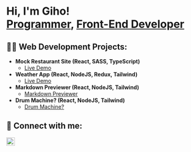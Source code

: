 <h1>Hi, I'm Giho! <br/><a href="https://github.com/Levytein">Programmer</a>, <a href="https://www.linkedin.com/in/joshmadakor/">Front-End Developer</a>

<h2>👨‍💻 Web Development Projects:</h2>

- <b>Mock Restaurant Site (React, SASS, TypeScript)</b>
  - [Live Demo](https://restaurant-mockup-lime.vercel.app/)
- <b>Weather App (React, NodeJS, Redux, Tailwind)</b>
  - [Live Demo](https://levytein.github.io/Weather-App/)
- <b>Markdown Previewer (React, NodeJS, Tailwind)</b>
  - [Markdown Previewer](https://github.com/Levytein/Markdown-Previewer)
- <b>Drum Machine? (React, NodeJS, Tailwind)</b>
  - [Drum Machine?](https://github.com/Levytein/Drum-Machine)
  
<h2> 🤳 Connect with me:</h2>
<a href="https://www.linkedin.com/in/gihoju" target="_blank">
  <img align="left" alt="GihoJu | LinkedIn" width="22px" src="https://cdn.jsdelivr.net/npm/simple-icons@v3/icons/linkedin.svg" />
</a>

<!--
**Levtein/Levytein** is a ✨ _special_ ✨ repository because its `README.md` (this file) appears on your GitHub profile.

Here are some ideas to get you started:

- 🔭 I’m currently working on ...
- 🌱 I’m currently learning ...
- 👯 I’m looking to collaborate on ...
- 🤔 I’m looking for help with ...
- 💬 Ask me about ...
- 📫 How to reach me: ...
- 😄 Pronouns: ...
- ⚡ Fun fact: ...
-->
